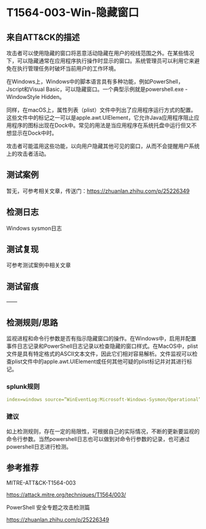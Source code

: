 # T1564-003-Win-隐藏窗口

## 来自ATT&CK的描述

攻击者可以使用隐藏的窗口将恶意活动隐藏在用户的视线范围之外。在某些情况下，可以隐藏通常在应用程序执行操作时显示的窗口。系统管理员可以利用它来避免在执行管理任务时破坏当前用户的工作环境。

在Windows上，Windows中的脚本语言具有多种功能，例如PowerShell，Jscript和Visual Basic，可以隐藏窗口。一个典型示例就是powershell.exe -WindowStyle Hidden。

同样，在macOS上，属性列表（plist）文件中列出了应用程序运行方式的配置。这些文件中的标记之一可以是apple.awt.UIElement，它允许Java应用程序阻止应用程序的图标出现在Dock中。常见的用法是当应用程序在系统托盘中运行但又不想显示在Dock中时。

攻击者可能滥用这些功能，以向用户隐藏其他可见的窗口，从而不会提醒用户系统上的攻击者活动。

## 测试案例

暂无，可参考相关文章，传送门：<https://zhuanlan.zhihu.com/p/25226349>

## 检测日志

Windows sysmon日志

## 测试复现

可参考测试案例中相关文章

## 测试留痕

——

## 检测规则/思路

监视进程和命令行参数是否有指示隐藏窗口的操作。在Windows中，启用并配置事件日志记录和PowerShell日志记录以检查隐藏的窗口样式。在MacOS中，plist文件是具有特定格式的ASCII文本文件，因此它们相对容易解析。文件监视可以检查plist文件中的apple.awt.UIElement或任何其他可疑的plist标记并对其进行标记。

### splunk规则

```yml
index=windows source=”WinEventLog:Microsoft-Windows-Sysmon/Operational” (EventCode=1 Image=”*\\powershell.exe” CommandLine=”*-WindowStyle Hidden*”)
```

### 建议

如上检测规则，存在一定的局限性，可根据自己的实际情况，不断的更新要监视的命令行参数。当然powershell日志也可以做到对命令行参数的记录，也可通过powershell日志进行检测。

## 参考推荐

MITRE-ATT&CK-T1564-003

<https://attack.mitre.org/techniques/T1564/003/>

PowerShell 安全专题之攻击检测篇

<https://zhuanlan.zhihu.com/p/25226349>
